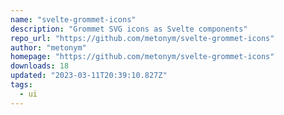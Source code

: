 ```yaml
---
name: "svelte-grommet-icons"
description: "Grommet SVG icons as Svelte components"
repo_url: "https://github.com/metonym/svelte-grommet-icons"
author: "metonym"
homepage: "https://github.com/metonym/svelte-grommet-icons"
downloads: 18
updated: "2023-03-11T20:39:10.827Z"
tags: 
  - ui
---
```

